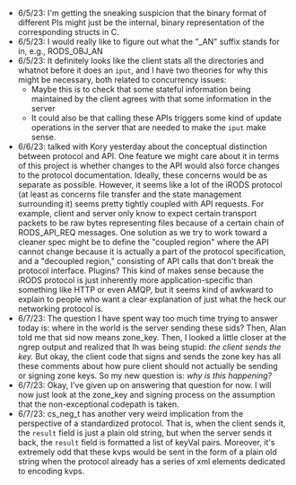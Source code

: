- 6/5/23: I'm getting the sneaking suspicion that the binary format of different PIs might just be the internal, binary representation of the corresponding structs in C.
- 6/5/23: I would really like to figure out what the "_AN" suffix stands for in, e.g., RODS_OBJ_AN
- 6/5/23: It definitely looks like the client stats all the directories and whatnot before it does an `iput`, and I have two theories for why this might be necessary, both related to concurrency issues:
	- Maybe this is to check that some stateful information being maintained by the client agrees with that some information in the server
	- It could also be that calling these APIs triggers some kind of update operations in the server that are needed to make the `iput` make sense.
 - 6/6/23: talked with Kory yesterday about the conceptual distinction between protocol and API. One feature we might care about it in terms of this project is whether changes to the API would also force changes to the protocol documentation. Ideally, these concerns would be as separate as possible. However, it seems like a lot of the iRODS protocol (at least as concerns file transfer and the state management surrounding it) seems pretty tightly coupled with API requests. For example, client and server only know to expect certain transport packets to be raw bytes representing files because of a certain chain of RODS_API_REQ messages. One solution as we try to work toward a cleaner spec might be to define the "coupled region" where the API cannot change because it is actually a part of the protocol specification, and a "decoupled region," consisting of API calls that don't break the protocol interface. Plugins? This kind of makes sense because the iRODS protocol is just inherently more application-specific than something like HTTP or even AMQP, but it seems kind of awkward to explain to people who want a clear explanation of just what the heck our networking protocol is. 
 - 6/7/23: The question I have spent way too much time trying to answer today is: where in the world is the server sending these sids? Then, Alan told me that sid now means zone_key. Then, I looked a little closer at the ngrep output and realized that Ih was being stupid: *the client sends the key.* But okay, the client code that signs and sends the zone key has all these comments about how pure client should not actually be sending or signing zone keys. So my new question is: *why is this happening?* 
 - 6/7/23: Okay, I've given up on answering that question for now. I will now just look at the zone_key and signing process on the assumption that the non-exceptional codepath is taken. 
 - 6/7/23: cs_neg_t has another very weird implication from the perspective of a standardized protocol. That is, when the client sends it, the `result` field is just a plain old string, but when the server sends it back, the `result` field is formatted a list of keyVal pairs. Moreover, it's extremely odd that these kvps would be sent in the form of a plain old string when the protocol already has a series of xml elements dedicated to encoding kvps. 